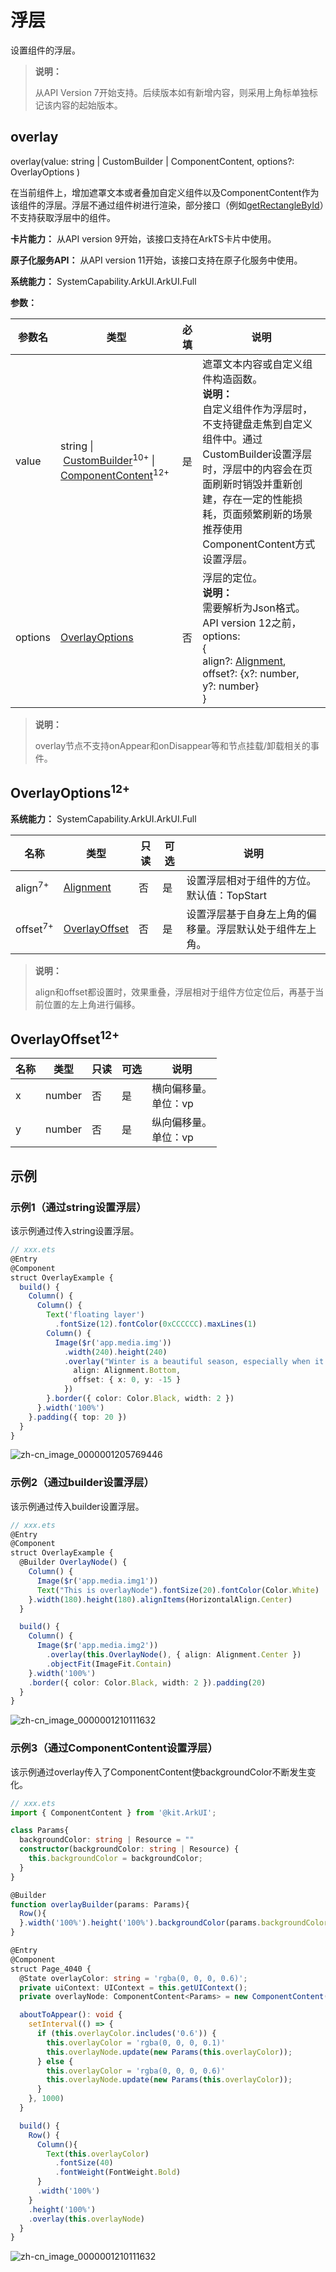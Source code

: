 # 浮层

设置组件的浮层。

>  **说明：**
>
>  从API Version 7开始支持。后续版本如有新增内容，则采用上角标单独标记该内容的起始版本。

## overlay

overlay(value: string | CustomBuilder | ComponentContent, options?: OverlayOptions )

在当前组件上，增加遮罩文本或者叠加自定义组件以及ComponentContent作为该组件的浮层。浮层不通过组件树进行渲染，部分接口（例如[getRectangleById](../js-apis-arkui-componentUtils.md#componentutilsgetrectanglebyid)）不支持获取浮层中的组件。

**卡片能力：** 从API version 9开始，该接口支持在ArkTS卡片中使用。

**原子化服务API：** 从API version 11开始，该接口支持在原子化服务中使用。

**系统能力：** SystemCapability.ArkUI.ArkUI.Full

**参数：** 

| 参数名  | 类型                                                         | 必填 | 说明                                                         |
| ------- | ------------------------------------------------------------ | ---- | ------------------------------------------------------------ |
| value   | string&nbsp;\|&nbsp;[CustomBuilder](ts-types.md#custombuilder8)<sup>10+</sup>&nbsp;\| [ComponentContent](../js-apis-arkui-ComponentContent.md)<sup>12+</sup> | 是   | 遮罩文本内容或自定义组件构造函数。<br/>**说明：**<br/>自定义组件作为浮层时，不支持键盘走焦到自定义组件中。通过CustomBuilder设置浮层时，浮层中的内容会在页面刷新时销毁并重新创建，存在一定的性能损耗，页面频繁刷新的场景推荐使用ComponentContent方式设置浮层。 |
| options | [OverlayOptions](#overlayoptions12) | 否   | 浮层的定位。<br/>**说明：**<br/>需要解析为Json格式。<br/>API version 12之前，options: <br/>{<br/>align?:&nbsp;[Alignment](ts-appendix-enums.md#alignment),&nbsp;<br/>offset?:&nbsp;{x?:&nbsp;number, y?:&nbsp;number}<br/>} |

>  **说明：**
>
>  overlay节点不支持onAppear和onDisappear等和节点挂载/卸载相关的事件。

## OverlayOptions<sup>12+</sup>

**系统能力：** SystemCapability.ArkUI.ArkUI.Full

| 名称                  | 类型                                       | 只读 | 可选  | 说明                                                |
| --------------------- | -------------------------------------------| --- | -------| --------------------------------------------------- |
| align<sup>7+</sup>   | [Alignment](ts-appendix-enums.md#alignment) | 否  | 是      |设置浮层相对于组件的方位。<br/>默认值：TopStart         |
| offset<sup>7+</sup>  | [OverlayOffset](#overlayoffset12)          | 否  | 是     |设置浮层基于自身左上角的偏移量。浮层默认处于组件左上角。 |

> **说明：**
> 
> align和offset都设置时，效果重叠，浮层相对于组件方位定位后，再基于当前位置的左上角进行偏移。

## OverlayOffset<sup>12+</sup>

| 名称    | 类型                                                      | 只读 | 可选  | 说明                                                |
| ------- | ---------------------------------------------------------| ---- | ------| --------------------------------------------------- |
| x       | number                                                   | 否   | 是    | 横向偏移量。<br />单位：vp                               |
| y       | number                                                   | 否   | 是    | 纵向偏移量。<br />单位：vp                               |

## 示例

### 示例1（通过string设置浮层）

该示例通过传入string设置浮层。

```ts
// xxx.ets
@Entry
@Component
struct OverlayExample {
  build() {
    Column() {
      Column() {
        Text('floating layer')
          .fontSize(12).fontColor(0xCCCCCC).maxLines(1)
        Column() {
          Image($r('app.media.img'))
            .width(240).height(240)
            .overlay("Winter is a beautiful season, especially when it snows.", {
              align: Alignment.Bottom,
              offset: { x: 0, y: -15 }
            })
        }.border({ color: Color.Black, width: 2 })
      }.width('100%')
    }.padding({ top: 20 })
  }
}
```

![zh-cn_image_0000001205769446](figures/zh-cn_image_0000001205769446.png)

### 示例2（通过builder设置浮层）

该示例通过传入builder设置浮层。

```ts
// xxx.ets
@Entry
@Component
struct OverlayExample {
  @Builder OverlayNode() {
    Column() {
      Image($r('app.media.img1'))
      Text("This is overlayNode").fontSize(20).fontColor(Color.White)
    }.width(180).height(180).alignItems(HorizontalAlign.Center)
  }

  build() {
    Column() {
      Image($r('app.media.img2'))
        .overlay(this.OverlayNode(), { align: Alignment.Center })
        .objectFit(ImageFit.Contain)
    }.width('100%')
    .border({ color: Color.Black, width: 2 }).padding(20)
  }
}
```
![zh-cn_image_0000001210111632](figures/zh-cn_image_0000001210111632.png)

### 示例3（通过ComponentContent设置浮层）

该示例通过overlay传入了ComponentContent使backgroundColor不断发生变化。

```ts
// xxx.ets
import { ComponentContent } from '@kit.ArkUI';

class Params{
  backgroundColor: string | Resource = ""
  constructor(backgroundColor: string | Resource) {
    this.backgroundColor = backgroundColor;
  }
}

@Builder
function overlayBuilder(params: Params){
  Row(){
  }.width('100%').height('100%').backgroundColor(params.backgroundColor)
}

@Entry
@Component
struct Page_4040 {
  @State overlayColor: string = 'rgba(0, 0, 0, 0.6)';
  private uiContext: UIContext = this.getUIContext();
  private overlayNode: ComponentContent<Params> = new ComponentContent(this.uiContext, wrapBuilder(overlayBuilder), new Params(this.overlayColor))

  aboutToAppear(): void {
    setInterval(() => {
      if (this.overlayColor.includes('0.6')) {
        this.overlayColor = 'rgba(0, 0, 0, 0.1)'
        this.overlayNode.update(new Params(this.overlayColor));
      } else {
        this.overlayColor = 'rgba(0, 0, 0, 0.6)'
        this.overlayNode.update(new Params(this.overlayColor));
      }
    }, 1000)
  }

  build() {
    Row() {
      Column(){
        Text(this.overlayColor)
          .fontSize(40)
          .fontWeight(FontWeight.Bold)
      }
      .width('100%')
    }
    .height('100%')
    .overlay(this.overlayNode)
  }
}
```
![zh-cn_image_0000001210111632](figures/component_content_overlay.gif)
